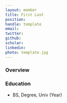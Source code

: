 ```yaml
---
layout: member
title: First Last
position: 
handle: template
email: 
twitter:
github:
scholar: 
linkedin: 
photo: template.jpg
---
```


### Overview


### Education
- BS, Degree, Univ (Year)